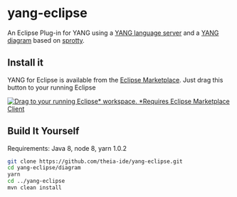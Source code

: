 # yang-eclipse

An Eclipse Plug-in for YANG using a [YANG language server](https://github.com/theia-ide/yang-lsp) and a [YANG diagram](https://github.com/theia-ide/yang-sprotty) based on [sprotty](https://github.com/eclipse/sprotty).

## Install it

YANG for Eclipse is available from the [Eclipse Marketplace](https://marketplace.eclipse.org/content/yang-eclipse). Just drag this button to your running Eclipse

[![Drag to your running Eclipse* workspace. *Requires Eclipse Marketplace Client](https://marketplace.eclipse.org/sites/all/themes/solstice/public/images/marketplace/btn-install.png)](http://marketplace.eclipse.org/marketplace-client-intro?mpc_install=3710118 "Drag to your running Eclipse* workspace. *Requires Eclipse Marketplace Client") 

## Build It Yourself

Requirements: Java 8, node 8, yarn 1.0.2

```bash
git clone https://github.com/theia-ide/yang-eclipse.git
cd yang-eclipse/diagram
yarn 
cd ../yang-eclipse
mvn clean install
```
